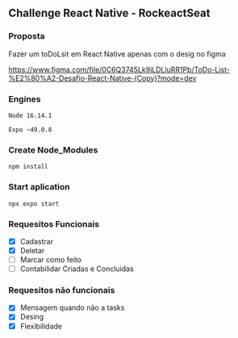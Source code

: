 ## Challenge React Native - RockeactSeat

### Proposta
Fazer um toDoLsit em React Native apenas com o desig no figma

https://www.figma.com/file/0C6Q3745Lk9jLDLluRR1Pb/ToDo-List-%E2%80%A2-Desafio-React-Native-(Copy)?mode=dev

### Engines

`Node 16.14.1`

`Expo ~49.0.8`


### Create Node_Modules
`npm install`

### Start aplication
`npx expo start`


### Requesitos Funcionais

- [x] Cadastrar
- [x] Deletar
- [ ] Marcar como feito
- [ ] Contabilidar Criadas e Concluidas

### Requesitos não funcionais

- [x] Mensagem quando não a tasks
- [x] Desing
- [x] Flexibilidade

